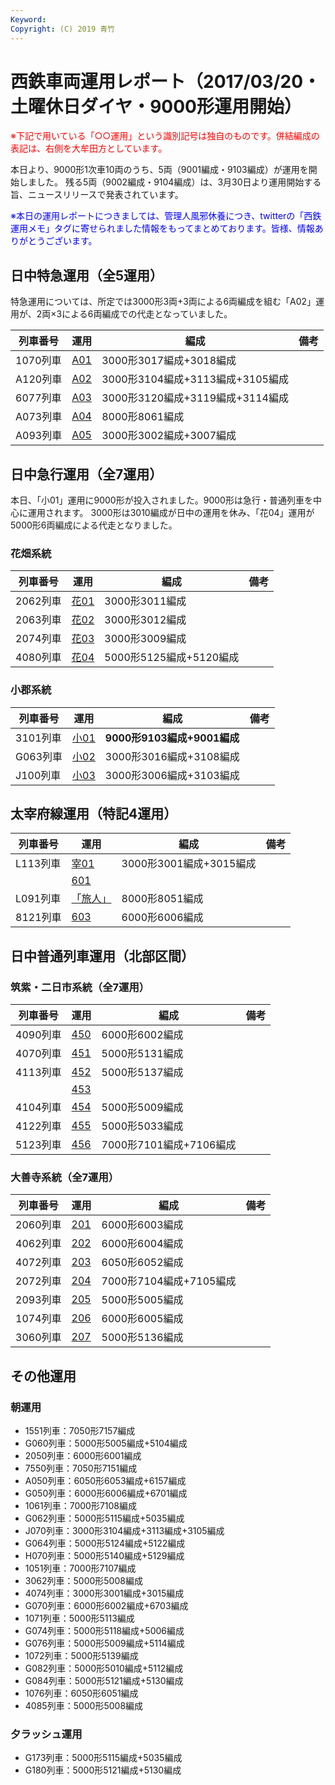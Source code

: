 ```yaml
---
Keyword: 
Copyright: (C) 2019 青竹
---
```


# 西鉄車両運用レポート（2017/03/20・土曜休日ダイヤ・9000形運用開始）

<span style="color:#FF0000;">※下記で用いている「○○運用」という識別記号は独自のものです。併結編成の表記は、右側を大牟田方としています。</span>

本日より、9000形1次車10両のうち、5両（9001編成・9103編成）が運用を開始しました。
残る5両（9002編成・9104編成）は、3月30日より運用開始する旨、ニュースリリースで発表されています。

<span style="color: #0000FF;">※本日の運用レポートにつきましては、管理人風邪休養につき、twitterの「西鉄運用メモ」タグに寄せられました情報をもってまとめております。皆様、情報ありがとうございます。</span>

## 日中特急運用（全5運用）

特急運用については、所定では3000形3両+3両による6両編成を組む「A02」運用が、2両×3による6両編成での代走となっていました。

| 列車番号 | 運用 | 編成 | 備考 |
| --- | --- | --- | --- |
| 1070列車 | [A01](https://aotake91.net/railway/nishitetsu/dia/20161003/unyoulist-holiday.htm#HA01) | 3000形3017編成+3018編成 |  |
| A120列車 | [A02](https://aotake91.net/railway/nishitetsu/dia/20161003/unyoulist-holiday.htm#HA02) | 3000形3104編成+3113編成+3105編成 |  |
| 6077列車 | [A03](https://aotake91.net/railway/nishitetsu/dia/20161003/unyoulist-holiday.htm#HA03) | 3000形3120編成+3119編成+3114編成 |  |
| A073列車 | [A04](https://aotake91.net/railway/nishitetsu/dia/20161003/unyoulist-holiday.htm#HA04) | 8000形8061編成 |  |
| A093列車 | [A05](https://aotake91.net/railway/nishitetsu/dia/20161003/unyoulist-holiday.htm#HA05) | 3000形3002編成+3007編成 |  |

## 日中急行運用（全7運用）

本日、「小01」運用に9000形が投入されました。9000形は急行・普通列車を中心に運用されます。
3000形は3010編成が日中の運用を休み、「花04」運用が5000形6両編成による代走となりました。

### 花畑系統

| 列車番号 | 運用 | 編成 | 備考 |
| --- | --- | --- | --- |
| 2062列車 | [花01](https://aotake91.net/railway/nishitetsu/dia/20161003/unyoulist-holiday.htm#HG01) | 3000形3011編成 |  |
| 2063列車 | [花02](https://aotake91.net/railway/nishitetsu/dia/20161003/unyoulist-holiday.htm#HG02) | 3000形3012編成 |  |
| 2074列車 | [花03](https://aotake91.net/railway/nishitetsu/dia/20161003/unyoulist-holiday.htm#HG03) | 3000形3009編成 |  |
| 4080列車 | [花04](https://aotake91.net/railway/nishitetsu/dia/20161003/unyoulist-holiday.htm#HG04) | 5000形5125編成+5120編成 |  |

### 小郡系統

| 列車番号 | 運用 | 編成 | 備考 |
| --- | --- | --- | --- |
| 3101列車 | [小01](https://aotake91.net/railway/nishitetsu/dia/20161003/unyoulist-holiday.htm#HJ01) | **9000形9103編成+9001編成** |  |
| G063列車 | [小02](https://aotake91.net/railway/nishitetsu/dia/20161003/unyoulist-holiday.htm#HJ02) | 3000形3016編成+3108編成 |  |
| J100列車 | [小03](https://aotake91.net/railway/nishitetsu/dia/20161003/unyoulist-holiday.htm#HJ03) | 3000形3006編成+3103編成 |  |

## 太宰府線運用（特記4運用）

| 列車番号 | 運用 | 編成 | 備考 |
| --- | --- | --- | --- |
| L113列車 | [宰01](https://aotake91.net/railway/nishitetsu/dia/20161003/unyoulist-holiday.htm#HL01) | 3000形3001編成+3015編成 |  |
|  | [601](https://aotake91.net/railway/nishitetsu/dia/20161003/unyoulist-holiday.htm#H601) |  |  |
| L091列車 | [「旅人」](https://aotake91.net/railway/nishitetsu/dia/20161003/unyoulist-holiday.htm#H602) | 8000形8051編成 |  |
| 8121列車 | [603](https://aotake91.net/railway/nishitetsu/dia/20161003/unyoulist-holiday.htm#H603) | 6000形6006編成 |  |

## 日中普通列車運用（北部区間）

### 筑紫・二日市系統（全7運用）

| 列車番号 | 運用 | 編成 | 備考 |
| --- | --- | --- | --- |
| 4090列車 | [450](https://aotake91.net/railway/nishitetsu/dia/20161003/unyoulist-holiday.htm#H450) | 6000形6002編成 |  |
| 4070列車 | [451](https://aotake91.net/railway/nishitetsu/dia/20161003/unyoulist-holiday.htm#H451) | 5000形5131編成 |  |
| 4113列車 | [452](https://aotake91.net/railway/nishitetsu/dia/20161003/unyoulist-holiday.htm#H452) | 5000形5137編成 |  |
|  | [453](https://aotake91.net/railway/nishitetsu/dia/20161003/unyoulist-holiday.htm#H453) |  |  |
| 4104列車 | [454](https://aotake91.net/railway/nishitetsu/dia/20161003/unyoulist-holiday.htm#H454) | 5000形5009編成 |  |
| 4122列車 | [455](https://aotake91.net/railway/nishitetsu/dia/20161003/unyoulist-holiday.htm#H455) | 5000形5033編成 |  |
| 5123列車 | [456](https://aotake91.net/railway/nishitetsu/dia/20161003/unyoulist-holiday.htm#H456) | 7000形7101編成+7106編成 |  |

### 大善寺系統（全7運用）

| 列車番号 | 運用 | 編成 | 備考 |
| --- | --- | --- | --- |
| 2060列車 | [201](https://aotake91.net/railway/nishitetsu/dia/20161003/unyoulist-holiday.htm#H201) | 6000形6003編成 |  |
| 4062列車 | [202](https://aotake91.net/railway/nishitetsu/dia/20161003/unyoulist-holiday.htm#H202) | 6000形6004編成 |  |
| 4072列車 | [203](https://aotake91.net/railway/nishitetsu/dia/20161003/unyoulist-holiday.htm#H203) | 6050形6052編成 |  |
| 2072列車 | [204](https://aotake91.net/railway/nishitetsu/dia/20161003/unyoulist-holiday.htm#H204) | 7000形7104編成+7105編成 |  |
| 2093列車 | [205](https://aotake91.net/railway/nishitetsu/dia/20161003/unyoulist-holiday.htm#H205) | 5000形5005編成 |  |
| 1074列車 | [206](https://aotake91.net/railway/nishitetsu/dia/20161003/unyoulist-holiday.htm#H206) | 6000形6005編成 |  |
| 3060列車 | [207](https://aotake91.net/railway/nishitetsu/dia/20161003/unyoulist-holiday.htm#H207) | 5000形5136編成 |  |

## その他運用

### 朝運用

* 1551列車：7050形7157編成
* G060列車：5000形5005編成+5104編成
* 2050列車：6000形6001編成
* 7550列車：7050形7151編成
* A050列車：6050形6053編成+6157編成
* G050列車：6000形6006編成+6701編成
* 1061列車：7000形7108編成
* G062列車：5000形5115編成+5035編成
* J070列車：3000形3104編成+3113編成+3105編成
* G064列車：5000形5124編成+5122編成
* H070列車：5000形5140編成+5129編成
* 1051列車：7000形7107編成
* 3062列車：5000形5008編成
* 4074列車：3000形3001編成+3015編成
* G070列車：6000形6002編成+6703編成
* 1071列車：5000形5113編成
* G074列車：5000形5118編成+5006編成
* G076列車：5000形5009編成+5114編成
* 1072列車：5000形5139編成
* G082列車：5000形5010編成+5112編成
* G084列車：5000形5121編成+5130編成
* 1076列車：6050形6051編成
* 4085列車：5000形5008編成

### 夕ラッシュ運用

* G173列車：5000形5115編成+5035編成
* G180列車：5000形5121編成+5130編成

